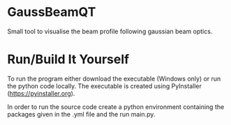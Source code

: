 # GaussBeamQT
Small tool to visualise the beam profile following gaussian beam optics.

# Run/Build It Yourself
To run the program either download the executable (Windows only) or run the python code locally.
The executable is created using PyInstaller (https://pyinstaller.org).

In order to run the source code create a python environment containing the packages given in the .yml file 
and the run main.py.  